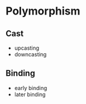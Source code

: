 Polymorphism
============

Cast
----
* upcasting
* downcasting

Binding
-------
* early binding
* later binding

